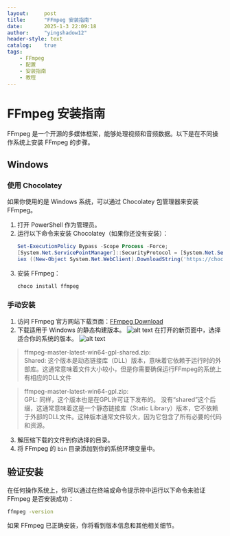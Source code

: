 ```yaml
---
layout:     post
title:      "FFmpeg 安装指南"
date:       ‎2025‎-‎1‎-‎3 ‏‎22:09:18
author:     "yingshadow12"
header-style: text
catalog:    true
tags:
    - FFmpeg
    - 配置
    - 安装指南
    - 教程
---
```

# FFmpeg 安装指南

FFmpeg 是一个开源的多媒体框架，能够处理视频和音频数据。以下是在不同操作系统上安装 FFmpeg 的步骤。

## Windows

### 使用 Chocolatey

如果你使用的是 Windows 系统，可以通过 Chocolatey 包管理器来安装 FFmpeg。

1. 打开 PowerShell 作为管理员。
2. 运行以下命令来安装 Chocolatey（如果你还没有安装）：
   ```powershell
   Set-ExecutionPolicy Bypass -Scope Process -Force;
   [System.Net.ServicePointManager]::SecurityProtocol = [System.Net.ServicePointManager]::SecurityProtocol -bor 3072;
   iex ((New-Object System.Net.WebClient).DownloadString('https://chocolatey.org/install.ps1'))
   ```
3. 安装 FFmpeg：
   ```powershell
   choco install ffmpeg
   ```

### 手动安装

1. 访问 FFmpeg 官方网站下载页面：[FFmpeg Download](https://ffmpeg.org/download.html)
2. 下载适用于 Windows 的静态构建版本。
![alt text](image-1.png)
在打开的新页面中，选择适合你的系统的版本。
![alt text](image-2.png)
>ffmpeg-master-latest-win64-gpl-shared.zip:<br>
Shared: 这个版本是动态链接库（DLL）版本，意味着它依赖于运行时的外部库。这通常意味着文件大小较小，但是你需要确保运行FFmpeg的系统上有相应的DLL文件

>ffmpeg-master-latest-win64-gpl.zip:<br>
GPL: 同样，这个版本也是在GPL许可证下发布的。
没有“shared”这个后缀，这通常意味着这是一个静态链接库（Static Library）版本，它不依赖于外部的DLL文件。这种版本通常文件较大，因为它包含了所有必要的代码和资源。
3. 解压缩下载的文件到你选择的目录。
4. 将 FFmpeg 的 `bin` 目录添加到你的系统环境变量中。
<!-- 
## macOS

### 使用 Homebrew

如果你使用的是 macOS，可以通过 Homebrew 来安装 FFmpeg。

1. 打开终端。
2. 安装 Homebrew（如果你还没有安装）：
   ```bash
   /bin/bash -c "$(curl -fsSL https://raw.githubusercontent.com/Homebrew/install/HEAD/install.sh)"
   ```
3. 安装 FFmpeg：
   ```bash
   brew install ffmpeg
   ```

### 手动安装

1. 访问 FFmpeg 官方网站下载页面：[FFmpeg Download](https://ffmpeg.org/download.html)
2. 下载适用于 macOS 的静态构建版本。
3. 解压缩下载的文件到 `/usr/local/bin` 或者你选择的目录。

## Linux

### 使用包管理器

大多数 Linux 发行版都可以通过其包管理器安装 FFmpeg。

对于基于 Debian/Ubuntu 的系统：
```bash
sudo apt update
sudo apt install ffmpeg
```

对于基于 Fedora 的系统：
```bash
sudo dnf install ffmpeg
```

对于基于 Arch 的系统：
```bash
sudo pacman -S ffmpeg
```

### 手动安装

1. 访问 FFmpeg 官方网站下载页面：[FFmpeg Download](https://ffmpeg.org/download.html)
2. 下载适用于 Linux 的源代码。
3. 解压缩下载的文件。
4. 按照提供的 `INSTALL` 文件中的说明进行编译和安装。--> 

## 验证安装

在任何操作系统上，你可以通过在终端或命令提示符中运行以下命令来验证 FFmpeg 是否安装成功：

```bash
ffmpeg -version
```

如果 FFmpeg 已正确安装，你将看到版本信息和其他相关细节。
